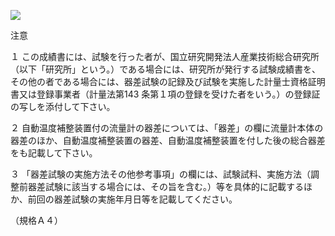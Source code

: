 ![](https://www.nta.go.jp/tmp/45792ad8-a7d7-490d-9632-2635a89c72bd/images/383902ae5e9033addd6db025e56ebea2a1dfeada9a0e04875d631da45f36833b.jpg)

注意

１ この成績書には、試験を行った者が、国立研究開発法人産業技術総合研究所（以下「研究所」という。）である場合には、研究所が発行する試験成績書を、その他の者である場合には、器差試験の記録及び試験を実施した計量士資格証明書又は登録事業者（計量法第143 条第１項の登録を受けた者をいう。）の登録証の写しを添付して下さい。

２ 自動温度補整装置付の流量計の器差については、「器差」の欄に流量計本体の器差のほか、自動温度補整装置の器差、自動温度補整装置を付した後の総合器差をも記載して下さい。

３ 「器差試験の実施方法その他参考事項」の欄には、試験試料、実施方法（調整前器差試験に該当する場合には、その旨を含む。）等を具体的に記載するほか、前回の器差試験の実施年月日等を記載してください。

（規格Ａ４）